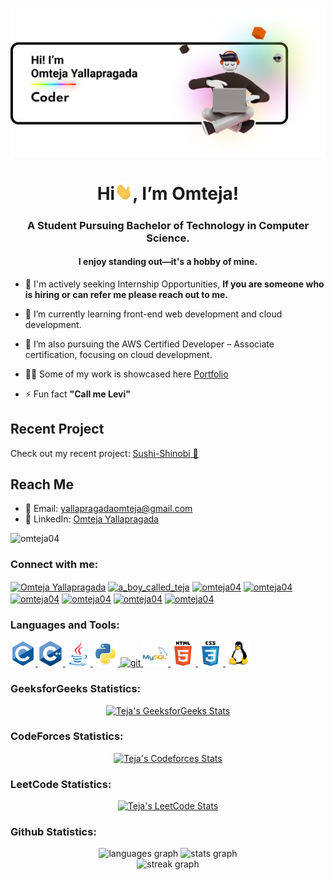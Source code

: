 <!--


### Hi there 👋
**omteja04/omteja04** is a ✨ _special_ ✨ repository because its `README.md` (this file) appears on your GitHub profile.

Here are some ideas to get you started:

- 🔭 I’m currently working on ...
- 🌱 I’m currently learning ...
- 👯 I’m looking to collaborate on ...
- 🤔 I’m looking for help with ...
- 💬 Ask me about ...
- 📫 How to reach me: ...
- 😄 Pronouns: ...
- ⚡ Fun fact: ...
-->
 <!-- cSpell:disable -->

![Omteja Yallapragada](MyBanner.png)

<h1 align="center"> Hi<img src="https://github.com/omteja04/omteja04/blob/icons/Hi.gif" width="28px"/>, I’m Omteja!</h1>
<h3 align="center">A Student Pursuing Bachelor of Technology in Computer Science.</h3>
<h4 align="center">I enjoy standing out—it's a hobby of mine.</h4>

<!-- <p align="left"> <img src="https://komarev.com/ghpvc/?username=omteja04&label=Profile%20views&color=0e75b6&style=flat" alt="omteja04" /> </p> -->

- 🔎 I'm actively seeking Internship Opportunities, **If you are someone who is hiring or can refer me please reach out to me.**

- 🌱 I’m currently learning front-end web development and cloud development.

- 🚀 I’m also pursuing the AWS Certified Developer – Associate certification, focusing on cloud development.

- 👨‍💻 Some of my work is showcased here [Portfolio](https://omteja04.github.io/)

- ⚡ Fun fact **"Call me Levi"**

## Recent Project

Check out my recent project: [Sushi-Shinobi 🍣](https://github.com/omteja04/sushi-shinobi)

## Reach Me

- 📧 Email: [yallapragadaomteja@gmail.com](mailto:yallapragadaomteja@gmail.com.com)
- 💼 LinkedIn: [Omteja Yallapragada](https://www.linkedin.com/in/omteja)

<p align="left"> <img src="https://komarev.com/ghpvc/?username=omteja04&label=Profile%20views&color=0e75b6&style=flat" alt="omteja04" /> </p>

<h3 align="left">Connect with me:</h3>

<p align="left">
<a href="https://www.linkedin.com/in/omteja/" target="blank"><img align="center" src="https://raw.githubusercontent.com/rahuldkjain/github-profile-readme-generator/master/src/images/icons/Social/linked-in-alt.svg" alt="Omteja Yallapragada" height="30" width="40" /></a>
<a href="https://instagram.com/a_boy_called_teja" target="blank"><img align="center" src="https://raw.githubusercontent.com/rahuldkjain/github-profile-readme-generator/master/src/images/icons/Social/instagram.svg" alt="a_boy_called_teja" height="30" width="40" /></a>
<a href="https://www.codechef.com/users/omteja04" target="blank"><img align="center" src="https://cdn.jsdelivr.net/npm/simple-icons@3.1.0/icons/codechef.svg" alt="omteja04" height="30" width="40" /></a>
<a href="https://www.hackerrank.com/omteja04" target="blank"><img align="center" src="https://raw.githubusercontent.com/rahuldkjain/github-profile-readme-generator/master/src/images/icons/Social/hackerrank.svg" alt="omteja04" height="30" width="40" /></a>
<a href="https://codeforces.com/profile/omteja04" target="blank"><img align="center" src="https://raw.githubusercontent.com/rahuldkjain/github-profile-readme-generator/master/src/images/icons/Social/codeforces.svg" alt="omteja04" height="30" width="40" /></a>
<a href="https://www.leetcode.com/omteja04" target="blank"><img align="center" src="https://raw.githubusercontent.com/rahuldkjain/github-profile-readme-generator/master/src/images/icons/Social/leet-code.svg" alt="omteja04" height="30" width="40" /></a>
<a href="https://auth.geeksforgeeks.org/user/omteja04" target="blank"><img align="center" src="https://raw.githubusercontent.com/rahuldkjain/github-profile-readme-generator/master/src/images/icons/Social/geeks-for-geeks.svg" alt="omteja04" height="30" width="40" /></a>
<a href="https://atcoder.jp/users/omteja04" target="blank"><img align="center" src="https://img.atcoder.jp/assets/top/img/logo_bk.svg" alt="omteja04" height="30" width="40" /></a>
</p>

<!-- <a href="https://www.hackerearth.com/@omteja04" target="blank"><img align="center" src="https://raw.githubusercontent.com/rahuldkjain/github-profile-readme-generator/master/src/images/icons/Social/hackerearth.svg" alt="@omteja04" height="30" width="40" /></a> -->

<h3 align="left">Languages and Tools:</h3>
<p align="left">
<!-- <p align="left"> <a href="https://www.gnu.org/software/bash/" target="_blank" rel="noreferrer"> <img src="https://www.vectorlogo.zone/logos/gnu_bash/gnu_bash-icon.svg" alt="bash" width="40" height="40"/> </a> -->
 <a href="https://www.cprogramming.com/" target="_blank" rel="noreferrer"> <img src="https://raw.githubusercontent.com/devicons/devicon/master/icons/c/c-original.svg" alt="c" width="40" height="40"/> </a>
<a href="https://www.w3schools.com/cpp/" target="_blank" rel="noreferrer"> <img src="https://raw.githubusercontent.com/devicons/devicon/master/icons/cplusplus/cplusplus-original.svg" alt="cplusplus" width="40" height="40"/>
<a href="https://www.w3schools.com/java/" target="_blank" rel="noreferrer"> <img src="https://raw.githubusercontent.com/devicons/devicon/master/icons/java/java-original.svg" alt="cplusplus" width="40" height="40"/>
</a>
<a href="https://www.python.org" target="_blank" rel="noreferrer"> <img src="https://raw.githubusercontent.com/devicons/devicon/master/icons/python/python-original.svg" alt="python" width="40" height="40"/> </a>
<a href="https://git-scm.com/" target="_blank" rel="noreferrer"> <img src="https://www.vectorlogo.zone/logos/git-scm/git-scm-icon.svg" alt="git" width="40" height="40"/> </a>
 <a href="https://www.mysql.com/" target="_blank" rel="noreferrer"> <img src="https://raw.githubusercontent.com/devicons/devicon/master/icons/mysql/mysql-original-wordmark.svg" alt="mysql" width="40" height="40"/> </a>
<a href="https://www.w3.org/html/" target="_blank" rel="noreferrer"> <img src="https://raw.githubusercontent.com/devicons/devicon/master/icons/html5/html5-original-wordmark.svg" alt="html5" width="40" height="40"/> </a>
<a href="https://www.w3schools.com/css/" target="_blank" rel="noreferrer"> <img src="https://raw.githubusercontent.com/devicons/devicon/master/icons/css3/css3-original-wordmark.svg" alt="css3" width="40" height="40"/> </a>
<a href="https://www.linux.org/" target="_blank" rel="noreferrer"> <img src="https://raw.githubusercontent.com/devicons/devicon/master/icons/linux/linux-original.svg" alt="linux" width="40" height="40"/> </a>

</p>

<!-- <details>
<summary> -->

<!-- </summary> -->

<div align="center">
<h3 align="left">GeeksforGeeks Statistics:</h3>
<a href="https://auth.geeksforgeeks.org/user/omteja04">
    <img src="https://geeks-for-geeks-stats-api.vercel.app/?userName=omteja04" alt="Teja's GeeksforGeeks Stats">
</a>

<h3 align="left">CodeForces Statistics:</h3>
<a href="https://codeforces.com/profile/omteja04">
    <img src="https://codeforces-readme-stats.vercel.app/api/card?username=omteja04&theme=dark&disable_animations=false&show_icons=true&force_username=true" alt="Teja's Codeforces Stats">
</a>
<h3 align="left">LeetCode Statistics:</h3>
<a href="https://leetcode.com/omteja04/">
    <img src="https://leetcard.jacoblin.cool/omteja04?ext=contest" alt="Teja's LeetCode Stats">
</a>

</div>

<h3 align="left">Github Statistics:</h3>
<div align="center">
  <img src="https://github-readme-stats.vercel.app/api/top-langs?username=omteja04&locale=en&hide_title=false&layout=compact&card_width=320&langs_count=6&theme=dark&hide_border=false" height="150" alt="languages graph"  />
  <img src="https://github-readme-stats.vercel.app/api?username=omteja04&hide_title=false&hide_rank=false&show_icons=true&include_all_commits=false&count_private=false&disable_animations=false&theme=dark&locale=en&hide_border=false" height="150" alt="stats graph"  />
</div>

<div align="center">
  <img src="https://streak-stats.demolab.com?user=omteja04&locale=en&mode=daily&theme=dark&hide_border=false&border_radius=5&order=3" height="220" alt="streak graph"  />
</div>

<!-- </details> -->

<!-- <br clear="both">

<img src="https://raw.githubusercontent.com/omteja04/omteja04/output/snake.svg" alt="Snake animation" />

### -->
